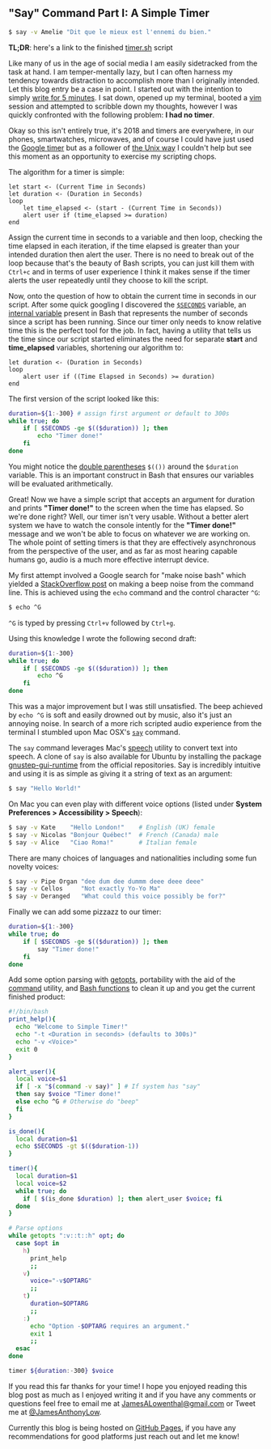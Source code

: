 ﻿## "Say" Command Part I: A Simple Timer

```bash
$ say -v Amelie "Dit que le mieux est l'ennemi du bien."
```
**TL;DR**: here's a link to the finished [timer.sh](https://gist.github.com/JamesAnthonyLow/b5442ce9cbe1567efdba719d17b86f32) script

Like many of us in the age of social media I am easily sidetracked from the task at hand.  I am temper-mentally lazy, but I can often harness my tendency towards distraction to accomplish  more than I originally intended.  Let this blog entry be a case in point.  I started out with the intention to simply [write for 5 minutes](http://juliacameronlive.com/basic-tools/morning-pages/).  I sat down, opened up my terminal, booted a [vim](https://memegenerator.net/img/instances/500x/67261012/when-you-a-vim-user-and-you-havent-told-anyone-in-five-minutes.jpg) session and attempted to scribble down my thoughts, however I was quickly confronted with the following problem: **I had no timer**.  

Okay so this isn't entirely true, it's 2018 and timers are everywhere, in our phones, smartwatches, microwaves, and of course I could have just used the [Google timer](https://www.google.com/search?q=google+timer&oq=google+timer&aqs=chrome..69i57j0l5.1434j0j4&sourceid=chrome&ie=UTF-8) but as a follower of [the Unix way](http://www.catb.org/esr/writings/unix-koans/end-user.html) I couldn't help but see this moment as an opportunity to exercise my scripting chops.

The algorithm for a timer is simple:

```pseudo
let start <- (Current Time in Seconds)
let duration <- (Duration in Seconds)
loop 
	let time_elapsed <- (start - (Current Time in Seconds))
	alert user if (time_elapsed >= duration)
end
```
Assign the current time in seconds to a variable and then loop, checking the time elapsed in each iteration, if the time elapsed is greater than your intended duration then alert the user.  There is no need to break out of the loop because that's the beauty of Bash scripts, you can just kill them with ```Ctrl+c``` and in terms of user experience I think it makes sense if the timer alerts the user repeatedly until they choose to kill the script.

Now, onto the question of how to obtain the current time in seconds in our script.  After some quick googling I discovered the [```$SECONDS```](https://unix.stackexchange.com/a/53851) variable, an [internal variable](http://tldp.org/LDP/abs/html/internalvariables.html) present in Bash that represents the number of seconds since a script has been running.  Since our timer only needs to know relative time this is the perfect tool for the job.   In fact, having a utility that tells us the time since our script started eliminates the need for separate **start** and **time_elapsed** variables, shortening our algorithm to:
```pseudo
let duration <- (Duration in Seconds)
loop 
	alert user if ((Time Elapsed in Seconds) >= duration)
end
```
The first version of the script looked like this:
```bash
duration=${1:-300} # assign first argument or default to 300s
while true; do
	if [ $SECONDS -ge $(($duration)) ]; then
		echo "Timer done!"
	fi
done
```
You might notice the [double parentheses](http://tldp.org/LDP/abs/html/dblparens.html) ``$(())`` around the ```$duration``` variable.  This is an important construct in Bash that ensures our variables will be evaluated arithmetically. 

Great! Now we have a simple script that accepts an argument for duration and prints **"Timer done!"** to the screen when the time has elapsed. So we're done right?  Well, our timer isn't very usable.  Without a better alert system we have to watch the console intently for the **"Timer done!"** message and we won't be able to focus on whatever we are working on.  The whole point of setting timers is that they are effectively asynchronous from the perspective of the user, and as far as most hearing capable humans go, audio is a much more effective interrupt device.

My first attempt involved a Google search for "make noise bash" which yielded a [StackOverflow post](https://stackoverflow.com/a/1143400) on making a beep noise from the command line.  This is achieved using the ```echo``` command and the control character ```^G```:
```bash
$ echo ^G
```
```^G``` is typed by pressing ```Ctrl+v``` followed by ```Ctrl+g```.

Using this knowledge I wrote the following second draft:
```bash
duration=${1:-300}
while true; do
	if [ $SECONDS -ge $(($duration)) ]; then
		echo ^G
	fi
done
```
This was a major improvement but I was still unsatisfied.  The beep achieved by ```echo ^G``` is soft and easily drowned out by music, also it's just an annoying noise.  In search of a more rich scripted audio experience from the terminal I stumbled upon Mac OSX's  [```say```](https://developer.apple.com/legacy/library/documentation/Darwin/Reference/ManPages/man1/say.1.html) command.

The ```say``` command leverages Mac's [speech](http://www.csuohio.edu/disability/voiceover-and-text-speech-for-mac-os-x) utility to convert text into speech.  A clone of ```say``` is also available for Ubuntu by installing the package [gnustep-gui-runtime](https://askubuntu.com/a/501917) from the official repositories.  Say is incredibly intuitive and using it is as simple as giving it a string of text as an argument:
```bash
$ say "Hello World!"
```
On Mac you can even play with different voice options (listed under **System Preferences > Accessibility > Speech**):
```bash
$ say -v Kate    "Hello London!"    # English (UK) female
$ say -v Nicolas "Bonjour Québec!"  # French (Canada) male
$ say -v Alice   "Ciao Roma!"       # Italian female
```
There are many choices of languages and nationalities including some fun novelty voices:
```bash
$ say -v Pipe Organ "dee dum dee dummm deee deee deee"
$ say -v Cellos     "Not exactly Yo-Yo Ma"
$ say -v Deranged   "What could this voice possibly be for?"
```
Finally we can add some pizzazz to our timer:
```bash
duration=${1:-300}
while true; do
	if [ $SECONDS -ge $(($duration)) ]; then
		say "Timer done!"
	fi
done
```
Add some option parsing with [getopts](http://wiki.bash-hackers.org/howto/getopts_tutorial), portability with the aid of the [command](https://stackoverflow.com/a/26759734) utility, and [Bash functions](https://stackoverflow.com/a/6212408) to clean it up and you get the current finished product:
```bash
#!/bin/bash
print_help(){
  echo "Welcome to Simple Timer!"
  echo "-t <Duration in seconds> (defaults to 300s)"
  echo "-v <Voice>"
  exit 0
}

alert_user(){
  local voice=$1
  if [ -x "$(command -v say)" ] # If system has "say"
  then say $voice "Timer done!"
  else echo ^G # Otherwise do "beep"
  fi
}

is_done(){
  local duration=$1
  echo $SECONDS -gt $(($duration-1))
}

timer(){
  local duration=$1
  local voice=$2
  while true; do
    if [ $(is_done $duration) ]; then alert_user $voice; fi
  done
}

# Parse options
while getopts ":v::t::h" opt; do
  case $opt in
    h)
      print_help
      ;;
    v)
      voice="-v$OPTARG"
      ;;
    t)
      duration=$OPTARG
      ;;
    :)
      echo "Option -$OPTARG requires an argument."
      exit 1
      ;;
  esac
done

timer ${duration:-300} $voice
```

If you read this far thanks for your time! I hope you enjoyed reading this blog post as much as I enjoyed writing it and if you have any comments or questions feel free to email me at [JamesALowenthal@gmail.com](mailto:jamesalowenthal@gmail.com) or Tweet me at [@JamesAnthonyLow](https://www.twitter.com/JamesAnthonyLow).

Currently this blog is being hosted on [GitHub Pages](https://pages.github.com/), if you have any recommendations for good platforms just reach out and let me know!
